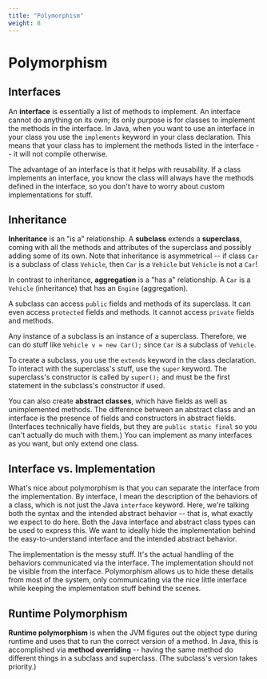 ```yaml
---
title: "Polymorphism"
weight: 8
---
```


<!-- markdownlint-disable-next-line MD025 -->
# Polymorphism

## Interfaces

An **interface** is essentially a list of methods to implement. An interface cannot do anything on its own; its only purpose is for classes to implement the methods in the interface. In Java, when you want to use an interface in your class you use the `implements` keyword in your class declaration. This means that your class has to implement the methods listed in the interface -- it will not compile otherwise.

The advantage of an interface is that it helps with reusability. If a class implements an interface, you know the class will always have the methods defined in the interface, so you don't have to worry about custom implementations for stuff.

## Inheritance

**Inheritance** is an "is a" relationship. A **subclass** extends a **superclass**, coming with all the methods and attributes of the superclass and possibly adding some of its own. Note that inheritance is asymmetrical -- if class `Car` is a subclass of class `Vehicle`, then `Car` is a `Vehicle` but `Vehicle` is not a `Car`!

In contrast to inheritance, **aggregation** is a "has a" relationship. A `Car` is a `Vehicle` (inheritance) that has an `Engine` (aggregation).

A subclass can access `public` fields and methods of its superclass. It can even access `protected` fields and methods. It cannot access `private` fields and methods.

Any instance of a subclass is an instance of a superclass. Therefore, we can do stuff like `Vehicle v = new Car();` since `Car` is a subclass of `Vehicle`.

To create a subclass, you use the `extends` keyword in the class declaration. To interact with the superclass's stuff, use the `super` keyword. The superclass's constructor is called by `super();` and must be the first statement in the subclass's constructor if used.

You can also create **abstract classes**, which have fields as well as unimplemented methods. The difference between an abstract class and an interface is the presence of fields and constructors in abstract fields. (Interfaces technically have fields, but they are `public static final` so you can't actually do much with them.) You can implement as many interfaces as you want, but only extend one class.

## Interface vs. Implementation

What's nice about polymorphism is that you can separate the interface from the implementation. By interface, I mean the description of the behaviors of a class, which is not just the Java `interface` keyword. Here, we're talking both the syntax and the intended abstract behavior -- that is, what exactly we expect to do here. Both the Java interface and abstract class types can be used to express this. We want to ideally hide the implementation behind the easy-to-understand interface and the intended abstract behavior.

The implementation is the messy stuff. It's the actual handling of the behaviors communicated via the interface. The implementation should not be visible from the interface. Polymorphism allows us to hide these details from most of the system, only communicating via the nice little interface while keeping the implementation stuff behind the scenes.

## Runtime Polymorphism

**Runtime polymorphism** is when the JVM figures out the object type during runtime and uses that to run the correct version of a method. In Java, this is accomplished via **method overriding** -- having the same method do different things in a subclass and superclass. (The subclass's version takes priority.)
